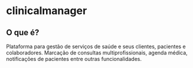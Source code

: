 ﻿# clinicalmanager
 
 ## O que é?
Plataforma para gestão de serviços de saúde e seus clientes, pacientes e colaboradores. Marcação de consultas multiprofissionais, agenda médica, notificações de pacientes entre outras funcionalidades.
